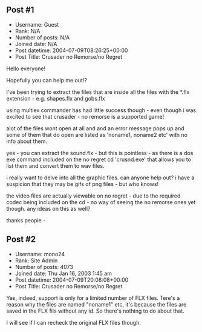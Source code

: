 ## Post #1
- Username: Guest
- Rank: N/A
- Number of posts: N/A
- Joined date: N/A
- Post datetime: 2004-07-09T08:26:25+00:00
- Post Title: Crusader no Remorse/no Regret

Hello everyone!

Hopefully you can help me out!?

I've been trying to extract the files that are inside all the files with the *.flx extension - e.g. shapes.flx and gobs.flx

using multiex commander has had little success though - even though i was excited to see that crusader - no remorse is a supported game!

alot of the files wont open at all and and an error message pops up and some of them that do open are listed as 'noname1, noname2 etc' with no info about them.

yes - you can extract the sound.flx - but this is pointless - as there is a dos exe command included on the no regret cd 'crusnd.exe' that allows you to list them and convert them to wav files.

i really want to delve into all the graphic files. can anyone help out?  i have a suspicion that they may be gifs of png files - but who knows!

the video files are actually viewable on no regret - due to the required codec being included on the cd - no way of seeing the no remorse ones yet though.  any ideas on this as well?

thanks people -
## Post #2
- Username: mono24
- Rank: Site Admin
- Number of posts: 4073
- Joined date: Thu Jan 16, 2003 1:45 am
- Post datetime: 2004-07-09T20:08:08+00:00
- Post Title: Crusader no Remorse/no Regret

Yes, indeed, support is only for a limited number of FLX files. Tere's a reason why the files are named "noname1" etc, it's because the files are saved in the FLX fils without any id. So there's nothing to do about that. 

I will see if I can recheck the original FLX files though.
